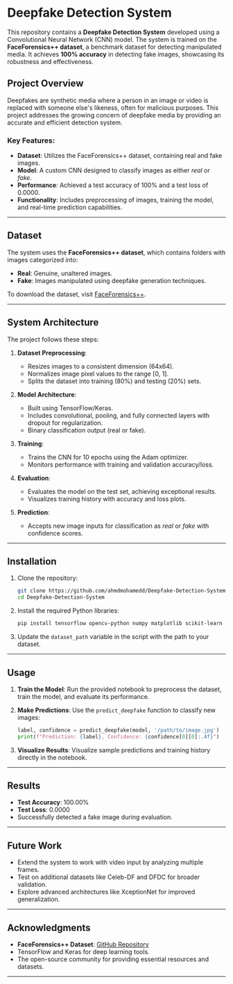 # Deepfake Detection System

This repository contains a **Deepfake Detection System** developed using a Convolutional Neural Network (CNN) model. The system is trained on the **FaceForensics++ dataset**, a benchmark dataset for detecting manipulated media. It achieves **100% accuracy** in detecting fake images, showcasing its robustness and effectiveness.

## Project Overview

Deepfakes are synthetic media where a person in an image or video is replaced with someone else's likeness, often for malicious purposes. This project addresses the growing concern of deepfake media by providing an accurate and efficient detection system. 

### Key Features:
- **Dataset**: Utilizes the FaceForensics++ dataset, containing real and fake images.
- **Model**: A custom CNN designed to classify images as either *real* or *fake*.
- **Performance**: Achieved a test accuracy of 100% and a test loss of 0.0000.
- **Functionality**: Includes preprocessing of images, training the model, and real-time prediction capabilities.

---

## Dataset

The system uses the **FaceForensics++ dataset**, which contains folders with images categorized into:
- **Real**: Genuine, unaltered images.
- **Fake**: Images manipulated using deepfake generation techniques.

To download the dataset, visit [FaceForensics++](https://www.kaggle.com/datasets/greatgamedota/faceforensics).

---

## System Architecture

The project follows these steps:

1. **Dataset Preprocessing**:
   - Resizes images to a consistent dimension (64x64).
   - Normalizes image pixel values to the range [0, 1].
   - Splits the dataset into training (80%) and testing (20%) sets.

2. **Model Architecture**:
   - Built using TensorFlow/Keras.
   - Includes convolutional, pooling, and fully connected layers with dropout for regularization.
   - Binary classification output (real or fake).

3. **Training**:
   - Trains the CNN for 10 epochs using the Adam optimizer.
   - Monitors performance with training and validation accuracy/loss.

4. **Evaluation**:
   - Evaluates the model on the test set, achieving exceptional results.
   - Visualizes training history with accuracy and loss plots.

5. **Prediction**:
   - Accepts new image inputs for classification as *real* or *fake* with confidence scores.

---

## Installation

1. Clone the repository:
   ```bash
   git clone https://github.com/ahmdmohamedd/Deepfake-Detection-System.git
   cd Deepfake-Detection-System
   ```

2. Install the required Python libraries:
   ```bash
   pip install tensorflow opencv-python numpy matplotlib scikit-learn
   ```

3. Update the `dataset_path` variable in the script with the path to your dataset.

---

## Usage

1. **Train the Model**:
   Run the provided notebook to preprocess the dataset, train the model, and evaluate its performance.

2. **Make Predictions**:
   Use the `predict_deepfake` function to classify new images:
   ```python
   label, confidence = predict_deepfake(model, '/path/to/image.jpg')
   print(f"Prediction: {label}, Confidence: {confidence[0][0]:.4f}")
   ```

3. **Visualize Results**:
   Visualize sample predictions and training history directly in the notebook.

---

## Results

- **Test Accuracy**: 100.00%
- **Test Loss**: 0.0000
- Successfully detected a fake image during evaluation.

---

## Future Work

- Extend the system to work with video input by analyzing multiple frames.
- Test on additional datasets like Celeb-DF and DFDC for broader validation.
- Explore advanced architectures like XceptionNet for improved generalization.

---

## Acknowledgments

- **FaceForensics++ Dataset**: [GitHub Repository](https://github.com/ondyari/FaceForensics)
- TensorFlow and Keras for deep learning tools.
- The open-source community for providing essential resources and datasets. 

--- 
